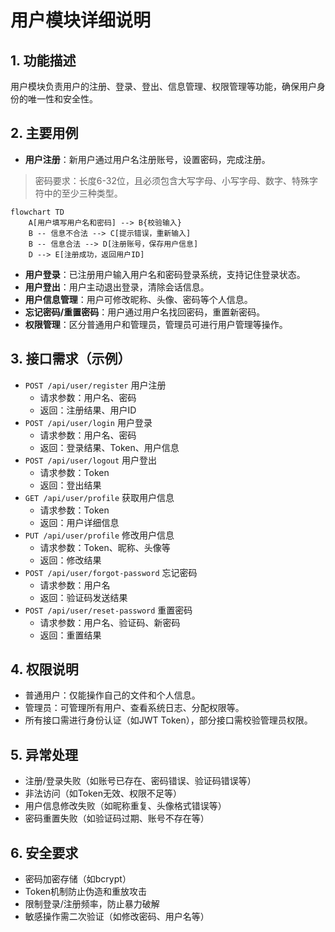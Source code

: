 # 用户模块详细说明

## 1. 功能描述

用户模块负责用户的注册、登录、登出、信息管理、权限管理等功能，确保用户身份的唯一性和安全性。

## 2. 主要用例

- **用户注册**：新用户通过用户名注册账号，设置密码，完成注册。

> 密码要求：长度6-32位，且必须包含大写字母、小写字母、数字、特殊字符中的至少三种类型。

```mermaid
flowchart TD
    A[用户填写用户名和密码] --> B{校验输入}
    B -- 信息不合法 --> C[提示错误，重新输入]
    B -- 信息合法 --> D[注册账号，保存用户信息]
    D --> E[注册成功，返回用户ID]
```

- **用户登录**：已注册用户输入用户名和密码登录系统，支持记住登录状态。
- **用户登出**：用户主动退出登录，清除会话信息。
- **用户信息管理**：用户可修改昵称、头像、密码等个人信息。
- **忘记密码/重置密码**：用户通过用户名找回密码，重置新密码。
- **权限管理**：区分普通用户和管理员，管理员可进行用户管理等操作。

## 3. 接口需求（示例）

- `POST /api/user/register`  用户注册
  - 请求参数：用户名、密码
  - 返回：注册结果、用户ID
- `POST /api/user/login`  用户登录
  - 请求参数：用户名、密码
  - 返回：登录结果、Token、用户信息
- `POST /api/user/logout`  用户登出
  - 请求参数：Token
  - 返回：登出结果
- `GET /api/user/profile`  获取用户信息
  - 请求参数：Token
  - 返回：用户详细信息
- `PUT /api/user/profile`  修改用户信息
  - 请求参数：Token、昵称、头像等
  - 返回：修改结果
- `POST /api/user/forgot-password`  忘记密码
  - 请求参数：用户名
  - 返回：验证码发送结果
- `POST /api/user/reset-password`  重置密码
  - 请求参数：用户名、验证码、新密码
  - 返回：重置结果

## 4. 权限说明

- 普通用户：仅能操作自己的文件和个人信息。
- 管理员：可管理所有用户、查看系统日志、分配权限等。
- 所有接口需进行身份认证（如JWT Token），部分接口需校验管理员权限。

## 5. 异常处理

- 注册/登录失败（如账号已存在、密码错误、验证码错误等）
- 非法访问（如Token无效、权限不足等）
- 用户信息修改失败（如昵称重复、头像格式错误等）
- 密码重置失败（如验证码过期、账号不存在等）

## 6. 安全要求

- 密码加密存储（如bcrypt）
- Token机制防止伪造和重放攻击
- 限制登录/注册频率，防止暴力破解
- 敏感操作需二次验证（如修改密码、用户名等） 